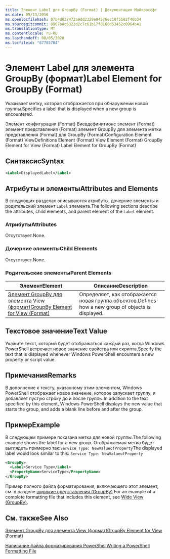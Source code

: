 ```yaml
---
title: Элемент Label для GroupBy (Format) | Документация Майкрософт
ms.date: 09/13/2016
ms.openlocfilehash: 07b4d037472a9dd2329e94576ec10f5b82f46b34
ms.sourcegitcommit: 0907b8c6322d2c7c61b17f8168d53452c8964b41
ms.translationtype: MT
ms.contentlocale: ru-RU
ms.lasthandoff: 08/05/2020
ms.locfileid: "87785784"
---
```

# <a name="label-element-for-groupby-format"></a><span data-ttu-id="ef5f7-102">Элемент Label для элемента GroupBy (формат)</span><span class="sxs-lookup"><span data-stu-id="ef5f7-102">Label Element for GroupBy (Format)</span></span>

<span data-ttu-id="ef5f7-103">Указывает метку, которая отображается при обнаружении новой группы.</span><span class="sxs-lookup"><span data-stu-id="ef5f7-103">Specifies a label that is displayed when a new group is encountered.</span></span>

<span data-ttu-id="ef5f7-104">Элемент конфигурации (Format) Виевдефинитионс элемент (Format) элемент представления (Format) элемент GroupBy для элемента метки представления (Format) для GroupBy (Format)</span><span class="sxs-lookup"><span data-stu-id="ef5f7-104">Configuration Element (Format) ViewDefinitions Element (Format) View Element (Format) GroupBy Element for View (Format) Label Element for GroupBy (Format)</span></span>

## <a name="syntax"></a><span data-ttu-id="ef5f7-105">Синтаксис</span><span class="sxs-lookup"><span data-stu-id="ef5f7-105">Syntax</span></span>

```xml
<Label>DisplayedLabel</Label>
```

## <a name="attributes-and-elements"></a><span data-ttu-id="ef5f7-106">Атрибуты и элементы</span><span class="sxs-lookup"><span data-stu-id="ef5f7-106">Attributes and Elements</span></span>

<span data-ttu-id="ef5f7-107">В следующих разделах описываются атрибуты, дочерние элементы и родительский элемент `Label` элемента.</span><span class="sxs-lookup"><span data-stu-id="ef5f7-107">The following sections describe the attributes, child elements, and parent element of the `Label` element.</span></span>

### <a name="attributes"></a><span data-ttu-id="ef5f7-108">Атрибуты</span><span class="sxs-lookup"><span data-stu-id="ef5f7-108">Attributes</span></span>

<span data-ttu-id="ef5f7-109">Отсутствует.</span><span class="sxs-lookup"><span data-stu-id="ef5f7-109">None.</span></span>

### <a name="child-elements"></a><span data-ttu-id="ef5f7-110">Дочерние элементы</span><span class="sxs-lookup"><span data-stu-id="ef5f7-110">Child Elements</span></span>

<span data-ttu-id="ef5f7-111">Отсутствует.</span><span class="sxs-lookup"><span data-stu-id="ef5f7-111">None.</span></span>

### <a name="parent-elements"></a><span data-ttu-id="ef5f7-112">Родительские элементы</span><span class="sxs-lookup"><span data-stu-id="ef5f7-112">Parent Elements</span></span>

|<span data-ttu-id="ef5f7-113">Элемент</span><span class="sxs-lookup"><span data-stu-id="ef5f7-113">Element</span></span>|<span data-ttu-id="ef5f7-114">Описание</span><span class="sxs-lookup"><span data-stu-id="ef5f7-114">Description</span></span>|
|-------------|-----------------|
|[<span data-ttu-id="ef5f7-115">Элемент GroupBy для элемента View (формат)</span><span class="sxs-lookup"><span data-stu-id="ef5f7-115">GroupBy Element for View (Format)</span></span>](./groupby-element-for-view-format.md)|<span data-ttu-id="ef5f7-116">Определяет, как отображается новая группа объектов.</span><span class="sxs-lookup"><span data-stu-id="ef5f7-116">Defines how a new group of objects is displayed.</span></span>|

## <a name="text-value"></a><span data-ttu-id="ef5f7-117">Текстовое значение</span><span class="sxs-lookup"><span data-stu-id="ef5f7-117">Text Value</span></span>

<span data-ttu-id="ef5f7-118">Укажите текст, который будет отображаться каждый раз, когда Windows PowerShell встречает новое значение свойства или скрипта.</span><span class="sxs-lookup"><span data-stu-id="ef5f7-118">Specify the text that is displayed whenever Windows PowerShell encounters a new property or script value.</span></span>

## <a name="remarks"></a><span data-ttu-id="ef5f7-119">Примечания</span><span class="sxs-lookup"><span data-stu-id="ef5f7-119">Remarks</span></span>

<span data-ttu-id="ef5f7-120">В дополнение к тексту, указанному этим элементом, Windows PowerShell отображает новое значение, которое запускает группу, и добавляет пустую строку до и после группы.</span><span class="sxs-lookup"><span data-stu-id="ef5f7-120">In addition to the text specified by this element, Windows PowerShell displays the new value that starts the group, and adds a blank line before and after the group.</span></span>

## <a name="example"></a><span data-ttu-id="ef5f7-121">Пример</span><span class="sxs-lookup"><span data-stu-id="ef5f7-121">Example</span></span>

<span data-ttu-id="ef5f7-122">В следующем примере показана метка для новой группы.</span><span class="sxs-lookup"><span data-stu-id="ef5f7-122">The following example shows the label for a new group.</span></span> <span data-ttu-id="ef5f7-123">Отображаемая метка будет выглядеть примерно так:`Service Type: NewValueofProperty`</span><span class="sxs-lookup"><span data-stu-id="ef5f7-123">The displayed label would look similar to this: `Service Type: NewValueofProperty`</span></span>

```xml
<GroupBy>
  <Label>Service Type</Label>
  <PropertyName>ServiceType</PropertyName>
</GroupBy>

```

<span data-ttu-id="ef5f7-124">Пример полного файла форматирования, включающего этот элемент, см. в разделе [широкие представления (GroupBy)](./wide-view-groupby.md).</span><span class="sxs-lookup"><span data-stu-id="ef5f7-124">For an example of a complete formatting file that includes this element, see [Wide View (GroupBy)](./wide-view-groupby.md).</span></span>

## <a name="see-also"></a><span data-ttu-id="ef5f7-125">См. также</span><span class="sxs-lookup"><span data-stu-id="ef5f7-125">See Also</span></span>

[<span data-ttu-id="ef5f7-126">Элемент GroupBy для элемента View (формат)</span><span class="sxs-lookup"><span data-stu-id="ef5f7-126">GroupBy Element for View (Format)</span></span>](./groupby-element-for-view-format.md)

[<span data-ttu-id="ef5f7-127">Написание файла форматирования PowerShell</span><span class="sxs-lookup"><span data-stu-id="ef5f7-127">Writing a PowerShell Formatting File</span></span>](./writing-a-powershell-formatting-file.md)
